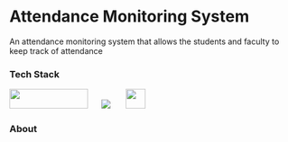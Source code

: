 # Attendance Monitoring System

An attendance monitoring system that allows the students and faculty to keep track of attendance

### Tech Stack
<img src="https://user-images.githubusercontent.com/62866585/209062974-b2d4fdea-2734-497b-a432-27d766bc3f96.png" width="139" height="35"> &nbsp;&nbsp;&nbsp;&nbsp;&nbsp;<img src="https://user-images.githubusercontent.com/62866585/209065557-126d5ff3-51ae-4095-99ee-feea5db405fd.png" > &nbsp;&nbsp;&nbsp;&nbsp;&nbsp; <img src="https://user-images.githubusercontent.com/62866585/209066449-c090d855-3826-4e09-97f8-c46cb4dd54b4.png" width="35" height="35">

### About
